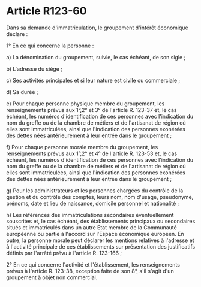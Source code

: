 # Article R123-60

Dans sa demande d'immatriculation, le groupement d'intérêt économique déclare :

1° En ce qui concerne la personne :

a) La dénomination du groupement, suivie, le cas échéant, de son sigle ;

b) L'adresse du siège ;

c) Ses activités principales et si leur nature est civile ou commerciale ;

d) Sa durée ;

e) Pour chaque personne physique membre du groupement, les renseignements prévus aux 1°,2° et 3° de l'article R. 123-37 et, le cas échéant, les numéros d'identification de ces personnes avec l'indication du nom du greffe ou de la       chambre de métiers et de l'artisanat de région  où elles sont immatriculées, ainsi que l'indication des personnes exonérées des dettes nées antérieurement à leur entrée dans le groupement ;

f) Pour chaque personne morale membre du groupement, les renseignements prévus aux 1°,2° et 4° de l'article R. 123-53 et, le cas échéant, les numéros d'identification de ces personnes avec l'indication du nom du greffe ou de la       chambre de métiers et de l'artisanat de région  où elles sont immatriculées, ainsi que l'indication des personnes exonérées des dettes nées antérieurement à leur entrée dans le groupement ;

g) Pour les administrateurs et les personnes chargées du contrôle de la gestion et du contrôle des comptes, leurs nom, nom d'usage, pseudonyme, prénoms, date et lieu de naissance, domicile personnel et nationalité ;

h) Les références des immatriculations secondaires éventuellement souscrites et, le cas échéant, des établissements principaux ou secondaires situés et immatriculés dans un autre Etat membre de la Communauté européenne ou partie à l'accord sur l'Espace économique européen. En outre, la personne morale peut déclarer les mentions relatives à l'adresse et à l'activité principale de ces établissements sur présentation des justificatifs définis par l'arrêté prévu à l'article R. 123-166 ;

2° En ce qui concerne l'activité et l'établissement, les renseignements prévus à l'article R. 123-38, exception faite de son 8°, s'il s'agit d'un groupement à objet non commercial.
